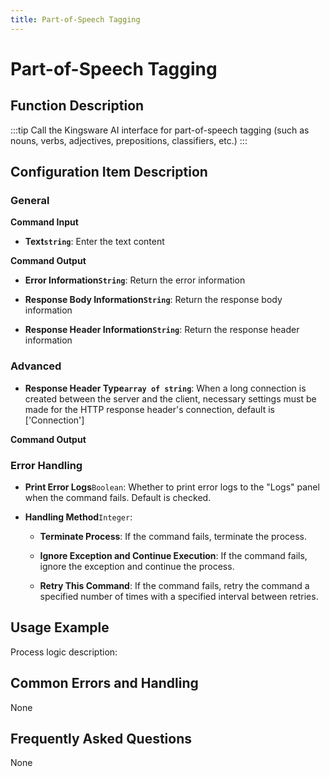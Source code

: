 ```yaml
---
title: Part-of-Speech Tagging
---
```


# Part-of-Speech Tagging

## Function Description

:::tip 
Call the Kingsware AI interface for part-of-speech tagging (such as nouns, verbs, adjectives, prepositions, classifiers, etc.)
:::

## Configuration Item Description

### General

**Command Input**

- **Text`string`**: Enter the text content


**Command Output**

- **Error Information`String`**: Return the error information

- **Response Body Information`String`**: Return the response body information

- **Response Header Information`String`**: Return the response header information

### Advanced

- **Response Header Type`array of string`**: When a long connection is created between the server and the client, necessary settings must be made for the HTTP response header's connection, default is ['Connection']


**Command Output**

### Error Handling

- **Print Error Logs**`Boolean`: Whether to print error logs to the "Logs" panel when the command fails. Default is checked. 

- **Handling Method**`Integer`:

    - **Terminate Process**: If the command fails, terminate the process.

    - **Ignore Exception and Continue Execution**: If the command fails, ignore the exception and continue the process.

    - **Retry This Command**: If the command fails, retry the command a specified number of times with a specified interval between retries.

## Usage Example

Process logic description:

## Common Errors and Handling

None

## Frequently Asked Questions

None

